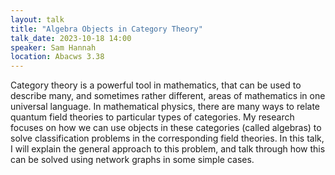 ```yaml
---
layout: talk
title: "Algebra Objects in Category Theory"
talk_date: 2023-10-18 14:00
speaker: Sam Hannah
location: Abacws 3.38
---
```

Category theory is a powerful tool in mathematics, that can be used to describe many, and sometimes rather different, areas of mathematics in one universal language.
In mathematical physics, there are many ways to relate quantum field theories to particular types of categories. My research focuses on how we can use objects in these categories (called algebras) to solve classification problems in the corresponding field theories. In this talk, I will explain the general approach to this problem, and talk through how this can be solved using network graphs in some simple cases.
